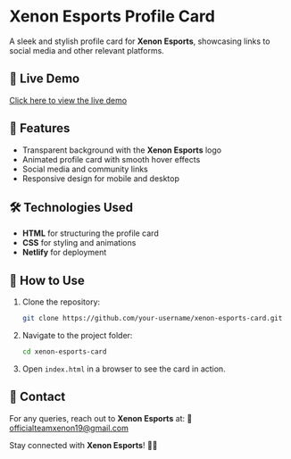# Xenon Esports Profile Card

A sleek and stylish profile card for **Xenon Esports**, showcasing links to social media and other relevant platforms.

## 🚀 Live Demo
[Click here to view the live demo](https://scintillating-monstera-544db0.netlify.app/)

## 📌 Features
- Transparent background with the **Xenon Esports** logo
- Animated profile card with smooth hover effects
- Social media and community links
- Responsive design for mobile and desktop

## 🛠️ Technologies Used
- **HTML** for structuring the profile card
- **CSS** for styling and animations
- **Netlify** for deployment

## 📜 How to Use
1. Clone the repository:
   ```bash
   git clone https://github.com/your-username/xenon-esports-card.git
   ```
2. Navigate to the project folder:
   ```bash
   cd xenon-esports-card
   ```
3. Open `index.html` in a browser to see the card in action.

## 📧 Contact
For any queries, reach out to **Xenon Esports** at:
📩 officialteamxenon19@gmail.com

Stay connected with **Xenon Esports**! 💚🚀
